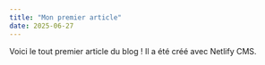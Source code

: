 ```yaml
---
title: "Mon premier article"
date: 2025-06-27
---
```


Voici le tout premier article du blog ! Il a été créé avec Netlify CMS.